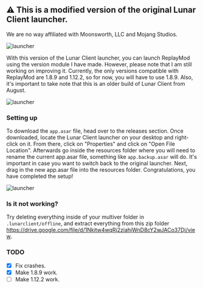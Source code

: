 ## ⚠ This is a modified version of the original Lunar Client launcher.
We are no way affiliated with Moonsworth, LLC and Mojang Studios.

![launcher](https://raw.githubusercontent.com/Naibuu/LunarReplay/master/images/launcher.png)

With this version of the Lunar Client launcher, you can launch ReplayMod using the version module I have made. However, please note that I am still working on improving it. Currently, the only versions compatible with ReplayMod are 1.8.9 and 1.12.2, so for now, you will have to use 1.8.9. Also, it's important to take note that this is an older build of Lunar Client from August.

![launcher](https://raw.githubusercontent.com/Naibuu/LunarReplay/master/images/launcher.png)

### Setting up
To download the `app.asar` file, head over to the releases section. Once downloaded, locate the Lunar Client launcher on your desktop and right-click on it. From there, click on "Properties" and click on "Open File Location". Afterwards go inside the resources folder where you will need to rename the current app.asar file, something like `app.backup.asar` will do. It's important in case you want to switch back to the original launcher. Next, drag in the new app.asar file into the resources folder. Congratulations, you have completed the setup!

![launcher](https://raw.githubusercontent.com/Naibuu/LunarReplay/master/images/menu.png)

### Is it not working?
Try deleting everything inside of your multiver folder in `.lunarclient/offline`, and extract everything from this zip folder https://drive.google.com/file/d/1Nkitw4wqRj2ziahjWnD8cY2wJACo37Dj/view.


### TODO

- [x] Fix crashes.
- [x] Make 1.8.9 work.
- [ ] Make 1.12.2 work.

